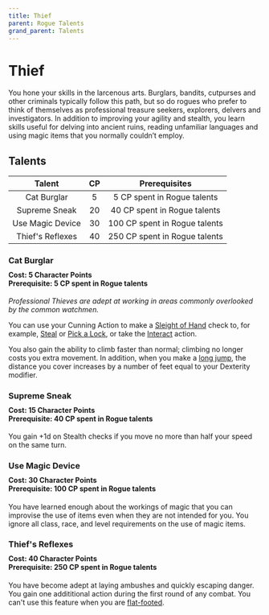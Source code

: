 ```yaml
---
title: Thief
parent: Rogue Talents
grand_parent: Talents
---
```


# Thief
You hone your skills in the larcenous arts. Burglars, bandits, cutpurses and other criminals typically follow this path, but so do rogues who prefer to think of themselves as professional treasure seekers, explorers, delvers and investigators. In addition to improving your agility and stealth, you learn skills useful for delving into ancient ruins, reading unfamiliar languages and using magic items that you normally couldn’t employ.

## Talents

| Talent | CP | Prerequisites |
|:------:|:--:|:-------------:|
| Cat Burglar      | 5  | 5 CP spent in Rogue talents |
| Supreme Sneak    | 20 | 40 CP spent in Rogue talents |
| Use Magic Device | 30 | 100 CP spent in Rogue talents |
| Thief's Reflexes | 40 | 250 CP spent in Rogue talents |

### Cat Burglar

<div style="margin-top:-10px;"></div>

#### **Cost:** 5 Character Points<br>**Prerequisite:** 5 CP spent in Rogue talents
*Professional Thieves are adept at working in areas commonly overlooked by the common watchmen.*

You can use your Cunning Action to make a [Sleight of Hand](https://stormchaserroleplaying.com/stormchaserRPG/Skills/SleightofHand/) check to, for example, [Steal](https://stormchaserroleplaying.com/stormchaserRPG/Skills/SleightofHand/Steal/) or [Pick a Lock](https://stormchaserroleplaying.com/stormchaserRPG/Skills/SleightofHand/PickLock/), or take the [Interact](https://stormchaserroleplaying.com/stormchaserRPG/Combat/Actions/Interact/) action.

You also gain the ability to climb faster than normal; climbing no longer costs you extra movement. In addition, when you make a [long jump](https://stormchaserroleplaying.com/stormchaserRPG/Skills/Athletics/Jump/#long-jump), the distance you cover increases by a number of feet equal to your Dexterity modifier.

### Supreme Sneak

<div style="margin-top:-10px;"></div>

#### **Cost:** 15 Character Points<br>**Prerequisite:** 40 CP spent in Rogue talents
You gain +1d on Stealth checks if you move no more than half your speed on the same turn.

### Use Magic Device

<div style="margin-top:-10px;"></div>

#### **Cost:** 30 Character Points<br>**Prerequisite:** 100 CP spent in Rogue talents
You have learned enough about the workings of magic that you can improvise the use of items even when they are not intended for you. You ignore all class, race, and level requirements on the use of magic items.

### Thief's Reflexes

<div style="margin-top:-10px;"></div>

#### **Cost:** 40 Character Points<br>**Prerequisite:** 250 CP spent in Rogue talents
You have become adept at laying ambushes and quickly escaping danger. You gain one addititional action during the first round of any combat. You can't use this feature when you are [flat-footed](https://stormchaserroleplaying.com/stormchaserRPG/Conditions/Flatfooted/).
